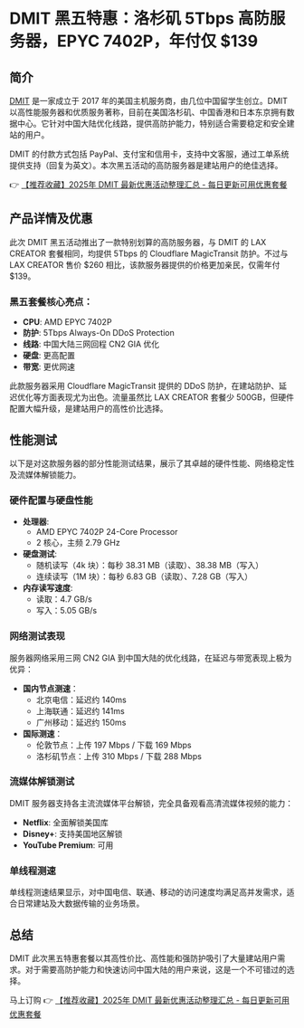 # DMIT 黑五特惠：洛杉矶 5Tbps 高防服务器，EPYC 7402P，年付仅 $139

## 简介

[DMIT](https://bit.ly/dmit_coupon) 是一家成立于 2017 年的美国主机服务商，由几位中国留学生创立。DMIT 以高性能服务器和优质服务著称，目前在美国洛杉矶、中国香港和日本东京拥有数据中心。它针对中国大陆优化线路，提供高防护能力，特别适合需要稳定和安全建站的用户。

DMIT 的付款方式包括 PayPal、支付宝和信用卡，支持中文客服，通过工单系统提供支持（回复为英文）。本次黑五活动的高防服务器是建站用户的绝佳选择。

👉 [【推荐收藏】2025年 DMIT 最新优惠活动整理汇总 - 每日更新可用优惠套餐](https://bit.ly/dmit_coupon)

## 产品详情及优惠

此次 DMIT 黑五活动推出了一款特别划算的高防服务器，与 DMIT 的 LAX CREATOR 套餐相同，均提供 5Tbps 的 Cloudflare MagicTransit 防护。不过与 LAX CREATOR 售价 $260 相比，该款服务器提供的价格更加亲民，仅需年付 $139。

### 黑五套餐核心亮点：
- **CPU**: AMD EPYC 7402P
- **防护**: 5Tbps Always-On DDoS Protection
- **线路**: 中国大陆三网回程 CN2 GIA 优化
- **硬盘**: 更高配置
- **带宽**: 更优网速

此款服务器采用 Cloudflare MagicTransit 提供的 DDoS 防护，在建站防护、延迟优化等方面表现尤为出色。流量虽然比 LAX CREATOR 套餐少 500GB，但硬件配置大幅升级，是建站用户的高性价比选择。

## 性能测试

以下是对这款服务器的部分性能测试结果，展示了其卓越的硬件性能、网络稳定性及流媒体解锁能力。

### 硬件配置与硬盘性能

- **处理器**:
  - AMD EPYC 7402P 24-Core Processor
  - 2 核心，主频 2.79 GHz
- **硬盘测试**:
  - 随机读写（4k 块）：每秒 38.31 MB（读取）、38.38 MB（写入）
  - 连续读写（1M 块）：每秒 6.83 GB（读取）、7.28 GB（写入）
- **内存读写速度**:
  - 读取：4.7 GB/s
  - 写入：5.05 GB/s

### 网络测试表现

服务器网络采用三网 CN2 GIA 到中国大陆的优化线路，在延迟与带宽表现上极为优异：

- **国内节点测速**：
  - 北京电信：延迟约 140ms
  - 上海联通：延迟约 141ms
  - 广州移动：延迟约 150ms
- **国际测速**：
  - 伦敦节点：上传 197 Mbps / 下载 169 Mbps
  - 洛杉矶节点：上传 310 Mbps / 下载 288 Mbps

### 流媒体解锁测试

DMIT 服务器支持各主流流媒体平台解锁，完全具备观看高清流媒体视频的能力：

- **Netflix**: 全面解锁美国库
- **Disney+**: 支持美国地区解锁
- **YouTube Premium**: 可用

### 单线程测速

单线程测速结果显示，对中国电信、联通、移动的访问速度均满足高并发需求，适合日常建站及大数据传输的业务场景。

## 总结

DMIT 此次黑五特惠套餐以其高性价比、高性能和强防护吸引了大量建站用户需求。对于需要高防护能力和快速访问中国大陆的用户来说，这是一个不可错过的选择。

马上订购 👉 [【推荐收藏】2025年 DMIT 最新优惠活动整理汇总 - 每日更新可用优惠套餐](https://bit.ly/dmit_coupon)